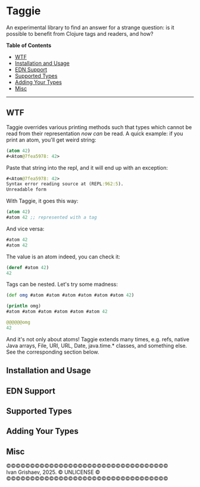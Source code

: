 # Taggie

An experimental library to find an answer for a strange question: is it possible
to benefit from Clojure tags and readers, and how?

**Table of Contents**

<!-- toc -->

- [WTF](#wtf)
- [Installation and Usage](#installation-and-usage)
- [EDN Support](#edn-support)
- [Supported Types](#supported-types)
- [Adding Your Types](#adding-your-types)
- [Misc](#misc)

<!-- tocstop -->

---

## WTF

Taggie overrides various printing methods such that types which cannot be read
from their representation *now can* be read. A quick example: if you print an
atom, you'll get weird string:

~~~clojure
(atom 42)
#<Atom@7fea5978: 42>
~~~

Paste that string into the repl, and it will end up with an exception:

~~~clojure
#<Atom@7fea5978: 42>
Syntax error reading source at (REPL:962:5).
Unreadable form
~~~

With Taggie, it goes this way:

~~~clojure
(atom 42)
#atom 42 ;; represented with a tag
~~~

And vice versa:

~~~clojure
#atom 42
#atom 42
~~~

The value is an atom indeed, you can check it:

~~~clojure
(deref #atom 42)
42
~~~

Tags can be nested. Let's try some madness:

~~~clojure
(def omg #atom #atom #atom #atom #atom #atom 42)

(println omg)
#atom #atom #atom #atom #atom #atom 42

@@@@@@omg
42
~~~

And it's not only about atoms! Taggie extends many times, e.g. refs, native Java
arrays, File, URI, URL, Date, java.time.* classes, and something else. See the
corresponding section below.

## Installation and Usage

## EDN Support

## Supported Types

## Adding Your Types

## Misc

©©©©©©©©©©©©©©©©©©©©©©©©©©©©©©©©©©<br>
Ivan Grishaev, 2025. © UNLICENSE ©<br>
©©©©©©©©©©©©©©©©©©©©©©©©©©©©©©©©©©<br>
